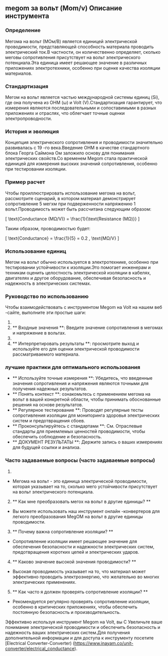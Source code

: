 ## megom за вольт (Mom/v) Описание инструмента

### Определение
Мегома на вольт (МОм/В) является единицей электрической проводимости, представляющей способность материала проводить электрический ток.В частности, он количественно определяет, сколько меговы сопротивления присутствует на вольт электрического потенциала.Эта единица имеет решающее значение в различных приложениях электротехники, особенно при оценке качества изоляции материалов.

### Стандартизация
Мегом на вольт является частью международной системы единиц (Si), где она получена из OHM (ω) и Volt (V).Стандартизация гарантирует, что измерения являются последовательными и сопоставимыми в разных приложениях и отраслях, что облегчает точные оценки электропроводности.

### История и эволюция
Концепция электрического сопротивления и проводимости значительно развивалась с 19 -го века.Введение OHM в качестве стандартного блока Георга Саймона Ом заложило основу для понимания электрических свойств.Со временем Megom стала практической единицей для измерения высоких значений сопротивления, особенно при тестировании изоляции.

### Пример расчет
Чтобы проиллюстрировать использование мегома на вольт, рассмотрите сценарий, в котором материал демонстрирует сопротивление 5 мегхм при подверженности напряжению 1 вольт.Проводимость может быть рассчитана следующим образом:

\[ \text{Conductance (MΩ/V)} = \frac{1}{\text{Resistance (MΩ)}} \]

Таким образом, проводимостью будет:

\[ \text{Conductance} = \frac{1}{5} = 0.2 \, \text{MΩ/V} \]

### Использование единиц
Мегом на вольт обычно используется в электротехнике, особенно при тестировании устойчивости к изоляции.Это помогает инженерам и техникам оценить целостность электрической изоляции в кабелях, двигателях и другое оборудование, обеспечивая безопасность и надежность в электрических системах.

### Руководство по использованию
Чтобы взаимодействовать с инструментом Megom на Volt на нашем веб -сайте, выполните эти простые шаги:

1.
2. ** Входные значения **: Введите значение сопротивления в мегомах и напряжение в вольтах.
3.
4. ** Интерпретировать результаты **: просмотрите выход и используйте его для оценки электрической проводимости рассматриваемого материала.

### лучшие практики для оптимального использования
- ** Используйте точные измерения **: Убедитесь, что введенные значения сопротивления и напряжения являются точными для получения надежных результатов.
- ** Понять контекст **: ознакомьтесь с применением мегома на вольт в вашей конкретной области, чтобы принимать обоснованные решения на основе результатов.
- ** Регулярное тестирование **: Проводят регулярные тесты сопротивления изоляции для мониторинга здоровья электрических систем и предотвращения сбоев.
- ** Проконсультируйтесь с стандартами **: См. Отраслевые стандарты для приемлемых ценностей проводимости, чтобы обеспечить соблюдение и безопасность.
- ** ДОКУМЕНТ РЕЗУЛЬТАТЫ **: Держите запись о ваших измерениях для будущей ссылки и анализа.

### Часто задаваемые вопросы (часто задаваемые вопросы)

1.
- Мегома на вольт - это единица электрической проводимости, которая указывает на то, сколько мего устойчивости присутствует на вольт электрического потенциала.

2. ** Как мне преобразовать мегох на вольт в другие единицы? **
- Вы можете использовать наш инструмент онлайн -конвертеров для легкого преобразования MegOM на вольт в другие единицы проводимости.

3. ** Почему важна сопротивление изоляции? **
- Сопротивление изоляции имеет решающее значение для обеспечения безопасности и надежности электрических систем, предотвращения коротких цепей и электрических ударов.

4. ** Каково значение высокой значения проводимости? **
- Высокая проводимость указывает на то, что материал может эффективно проводить электроэнергию, что желательно во многих электрических применениях.

5. ** Как часто я должен проверять сопротивление изоляции? **
- Рекомендуется регулярно проверять сопротивление изоляции, особенно в критических приложениях, чтобы обеспечить постоянную безопасность и производительность.

Эффективно используя инструмент Megom на Volt, вы C Увеличьте ваше понимание электрической проводимости и обеспечить безопасность и надежность ваших электрических систем.Для получения дополнительной информации и для доступа к инструменту посетите [Electrical Converter-Converter) (https://www.inayam.co/unit-converter/electrical_conductance).